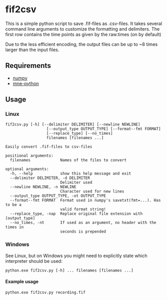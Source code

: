# fif2csv
This is a simple python script to save .fif-files as .csv-files.
It takes several command line arguments to customize the formatting and delimiters.
The first row contains the time points as given by the raw.times (on by default)

Due to the less efficient encoding, the output files can be up to ~8 times larger than the input files.

## Requirements
- [numpy](https://numpy.org/)
- [mne-python](https://mne.tools/stable/index.html#)

## Usage
### Linux
```
fif2csv.py [-h] [--delimiter DELIMITER] [--newline NEWLINE]
                  [--output_type OUTPUT_TYPE] [--format--fmt FORMAT]
                  [--replace_type] [--no_times]
                  filenames [filenames ...]

Easily convert .fif-files to csv-files

positional arguments:
  filenames             Names of the files to convert

optional arguments:
  -h, --help            show this help message and exit
  --delimiter DELIMITER, -d DELIMITER
                        Delimiter used
  --newline NEWLINE, -n NEWLINE
                        Character used for new lines
  --output_type OUTPUT_TYPE, -ot OUTPUT_TYPE
  --format--fmt FORMAT  Format used in numpy's savetxt(fmt=...). Has to be a
                        valid format string!
  --replace_type, -nap  Replace original file extension with [output_type]
  --no_times, -nt       If used as an argument, no header with the times in
                        seconds is prepended
```

### Windows
See Linux, but on Windows you might need to explicitly state which interpreter should be used:
```shell
python.exe fif2csv.py [-h] ... filenames [filenames ...]
```

#### Example usage
```shell
python.exe fif2csv.py recording.fif
```